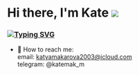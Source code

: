 # Hi there, I'm Kate ![](https://github.com/blackcater/blackcater/raw/main/images/Hi.gif) 
### [![Typing SVG](https://readme-typing-svg.herokuapp.com?color=%2336BCF7&lines=Computer+science+student+from+Russia)](https://git.io/typing-svg)
-  :email: How to reach me: 
     <br>
     email: katyamakarova2003@icloud.com
     <br>
     telegram: @katemak_m

<!---
JastaKate/JastaKate is a ✨ special ✨ repository because its `README.md` (this file) appears on your GitHub profile.
You can click the Preview link to take a look at your changes.
--->
